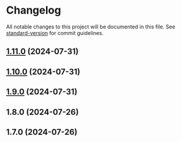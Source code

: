 # Changelog

All notable changes to this project will be documented in this file. See [standard-version](https://github.com/conventional-changelog/standard-version) for commit guidelines.

## [1.11.0](https://github.com/kushhansagarwal/fetchai-sdk/compare/v1.10.0...v1.11.0) (2024-07-31)

## [1.10.0](https://github.com/kushhansagarwal/fetchai-sdk/compare/v1.9.0...v1.10.0) (2024-07-31)

## [1.9.0](https://github.com/kushhansagarwal/fetchai-sdk/compare/v1.8.0...v1.9.0) (2024-07-31)

## 1.8.0 (2024-07-26)

## 1.7.0 (2024-07-26)
